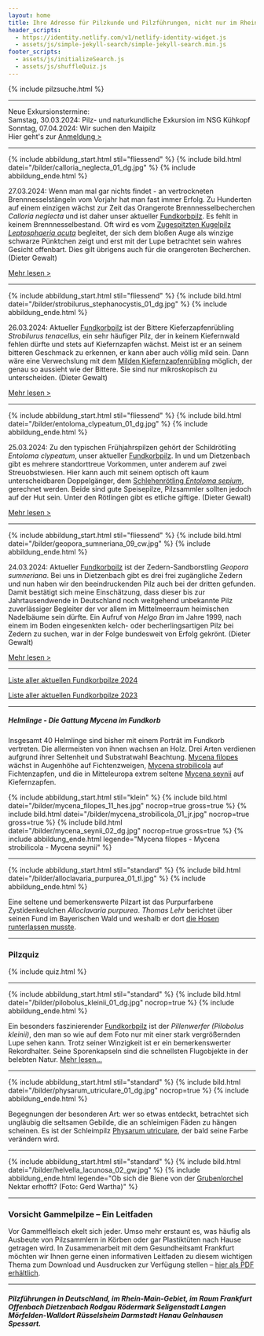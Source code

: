 ```yaml
---
layout: home
title: Ihre Adresse für Pilzkunde und Pilzführungen, nicht nur im Rhein-Main-Gebiet
header_scripts:
  - https://identity.netlify.com/v1/netlify-identity-widget.js
  - assets/js/simple-jekyll-search/simple-jekyll-search.min.js
footer_scripts:
  - assets/js/initializeSearch.js
  - assets/js/shuffleQuiz.js
---
```

{% include pilzsuche.html %}

- - -

Neue Exkursionstermine:\
Samstag, 30.03.2024: Pilz- und naturkundliche Exkursion im NSG Kühkopf\
Sonntag, 07.04.2024: Wir suchen den Maipilz\
Hier geht's zur [Anmeldung >](/termine)

- - -

{% include abbildung_start.html stil="fliessend" %}
{% include bild.html datei="/bilder/calloria_neglecta_01_dg.jpg" %}
{% include abbildung_ende.html %}

27.03.2024: Wenn man mal gar nichts findet - an vertrockneten Brennnesselstängeln vom Vorjahr hat man fast immer Erfolg. Zu Hunderten auf einem einzigen wächst zur Zeit das Orangerote Brennnesselbecherchen *Calloria neglecta* und ist daher unser aktueller [Fundkorbpilz](AA "Glossar-"). Es fehlt in keinem Brennnesselbestand. Oft wird es vom [Zugespitzten Kugelpilz *Leptosphaeria acuta*](/pilze/leptosphaeria-acuta-zugespitzter-kugelpilz) begleitet, der sich dem bloßen Auge als winzige schwarze Pünktchen zeigt und erst mit der Lupe betrachtet sein wahres Gesicht offenbart. Dies gilt übrigens auch für die orangeroten Becherchen. (Dieter Gewalt)

[Mehr lesen >](/pilze/calloria-neglecta-orangerotes-brennnesselbecherchen)

<div style="clear:  both"></div>

- - -

{% include abbildung_start.html stil="fliessend" %}
{% include bild.html datei="/bilder/strobilurus_stephanocystis_01_dg.jpg" %}
{% include abbildung_ende.html %}

26.03.2024: Aktueller [Fundkorbpilz](AA "Glossar-") ist der Bittere Kieferzapfenrübling *Strobilurus tenacellus*, ein sehr häufiger Pilz, der in keinem Kiefernwald fehlen dürfte und stets auf Kiefernzapfen wächst. Meist ist er an seinem bitteren Geschmack zu erkennen, er kann aber auch völlig mild sein. Dann wäre eine Verwechslung mit dem [Milden Kiefernzapfenrübling](/pilze/strobilurus-stephanocystis-milder-kieferzapfenrübling) möglich, der genau so aussieht wie der Bittere. Sie sind nur mikroskopisch zu unterscheiden. (Dieter Gewalt)

[Mehr lesen >](/pilze/strobilurus-tenacellus-bitterer-kiefern-zapfenrübling)

<div style="clear:  both"></div>

- - -

{% include abbildung_start.html stil="fliessend" %}
{% include bild.html datei="/bilder/entoloma_clypeatum_01_dg.jpg" %}
{% include abbildung_ende.html %}

25.03.2024: Zu den typischen Frühjahrspilzen gehört der Schildrötling *Entoloma clypeatum*, unser aktueller [Fundkorbpilz](AA "Glossar-"). In und um Dietzenbach gibt es mehrere standorttreue Vorkommen, unter anderem auf zwei Streuobstwiesen. Hier kann auch mit seinem optisch oft kaum unterscheidbaren Doppelgänger, dem [Schlehenrötling *Entoloma sepium*](/pilze/entoloma-sepium-schlehenrötling), gerechnet werden. Beide sind gute Speisepilze, Pilzsammler sollten jedoch auf der Hut sein. Unter den Rötlingen gibt es etliche giftige. (Dieter Gewalt)

[Mehr lesen >](/pilze/entoloma-clypeatum-schildrötling)

<div style="clear:  both"></div>

- - -

{% include abbildung_start.html stil="fliessend" %}
{% include bild.html datei="/bilder/geopora_sumneriana_09_cw.jpg" %}
{% include abbildung_ende.html %}

24.03.2024: Aktueller [Fundkorbpilz](AA "Glossar-") ist der Zedern-Sandborstling *Geopora sumneriana*. Bei uns in Dietzenbach gibt es drei frei zugängliche Zedern und nun haben wir den beeindruckenden Pilz auch bei der dritten gefunden. Damit bestätigt sich meine Einschätzung, dass dieser bis zur Jahrtausendwende in Deutschland noch weitgehend unbekannte Pilz zuverlässiger Begleiter der vor allem im Mittelmeerraum heimischen Nadelbäume sein dürfte. Ein Aufruf von *Helgo Bran* im Jahre 1999, nach einem im Boden eingesenkten kelch- oder becherlingsartigen Pilz bei Zedern zu suchen, war in der Folge bundesweit von Erfolg gekrönt. (Dieter Gewalt)

[Mehr lesen >](/pilze/geopora-sumneriana-zedern-sandborstling)

<div style="clear:  both"></div>

- - -

[Liste aller aktuellen Fundkorbpilze 2024](/artikel/liste-aller-aktuellen-fundkorbpilze-2024.html)

[Liste aller aktuellen Fundkorbpilze 2023](/artikel/liste-aller-aktuellen-fundkorbpilze-2023.html)

- - -

##### Helmlinge - Die Gattung *Mycena* im Fundkorb

Insgesamt 40 Helmlinge sind bisher mit einem Porträt im Fundkorb vertreten. Die allermeisten von ihnen wachsen an Holz. Drei Arten verdienen aufgrund ihrer Seltenheit und Substratwahl Beachtung. [Mycena filopes](/pilze/mycena-filopes-zerbrechlicher-fadenhelmling) wächst in Augenhöhe auf Fichtenzweigen, [Mycena strobilicola](/pilze/mycena-strobilicola-fichtenzapfenhelmling) auf Fichtenzapfen, und die in Mitteleuropa extrem seltene [Mycena seynii](/pilze/mycena-seynii-mediterraner-kiefernzapfenhelmling) auf Kiefernzapfen.

{% include abbildung_start.html stil="klein" %}
{% include bild.html datei="/bilder/mycena_filopes_11_hes.jpg" nocrop=true gross=true %}
{% include bild.html datei="/bilder/mycena_strobilicola_01_jr.jpg" nocrop=true gross=true %}
{% include bild.html datei="/bilder/mycena_seynii_02_dg.jpg" nocrop=true gross=true %}
{% include abbildung_ende.html legende="Mycena filopes - Mycena strobilicola - Mycena seynii" %}

- - -

{% include abbildung_start.html stil="standard" %}
{% include bild.html datei="/bilder/alloclavaria_purpurea_01_tl.jpg" %}
{% include abbildung_ende.html %}

Eine seltene und bemerkenswerte Pilzart ist das Purpurfarbene Zystidenkeulchen *Alloclavaria purpurea*. *Thomas Lehr* berichtet über seinen Fund im Bayerischen Wald und weshalb er dort [die Hosen runterlassen musste](/pilze/alloclavaria-purpurea-purpurfarbenes-zystidenkeulchen).

- - -

### Pilzquiz

{% include quiz.html %}

- - -

{% include abbildung_start.html stil="standard" %}
{% include bild.html datei="/bilder/pilobolus_kleinii_01_dg.jpg" nocrop=true %}
{% include abbildung_ende.html %}

Ein besonders faszinierender [Fundkorbpilz](AA "Glossar-") ist der *Pillenwerfer (Pilobolus kleinii)*, den man so wie auf dem Foto nur mit einer stark vergrößernden Lupe sehen kann. Trotz seiner Winzigkeit ist er ein bemerkenswerter Rekordhalter. Seine Sporenkapseln sind die schnellsten Flugobjekte in der belebten Natur. [Mehr lesen...](/pilze/pilobolus-kleinii-pillenwerfer)

- - -

{% include abbildung_start.html stil="standard" %}
{% include bild.html datei="/bilder/physarum_utriculare_01_dg.jpg" nocrop=true %}
{% include abbildung_ende.html %}

Begegnungen der besonderen Art: wer so etwas entdeckt, betrachtet sich ungläubig die seltsamen Gebilde, die an schleimigen Fäden zu hängen scheinen. Es ist der Schleimpilz [Physarum utriculare](/pilze/physarum-utriculare-fadenfruchtschleimpilz), der bald seine Farbe verändern wird.

- - -

{% include abbildung_start.html stil="standard" %}
{% include bild.html datei="/bilder/helvella_lacunosa_02_gw.jpg" %}
{% include abbildung_ende.html legende="Ob sich die Biene von der <a href='/pilze/helvella-lacunosa-grubenlorchel'>Grubenlorchel</a> Nektar erhofft?  (Foto: Gerd Wartha)" %}

- - -

### Vorsicht Gammelpilze – Ein Leitfaden

Vor Gammelfleisch ekelt sich jeder. Umso mehr erstaunt es, was häufig als Ausbeute von Pilzsammlern in Körben oder gar Plastiktüten nach Hause getragen wird. In Zusammenarbeit mit dem Gesundheitsamt Frankfurt möchten wir Ihnen gerne einen informativen Leitfaden zu diesem wichtigen Thema zum Download und Ausdrucken zur Verfügung stellen – [hier als PDF erhältlich](/assets/docs/Fundkorb.de-Gammelpilze.pdf).

- - -

##### Pilzführungen in Deutschland, im Rhein-Main-Gebiet, im Raum Frankfurt Offenbach Dietzenbach Rodgau Rödermark Seligenstadt Langen Mörfelden-Walldort Rüsselsheim Darmstadt Hanau Gelnhausen Spessart.